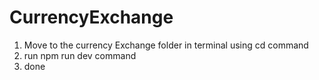 # CurrencyExchange
1. Move to the currency Exchange folder in terminal using cd command
2. run npm run dev command
3. done
